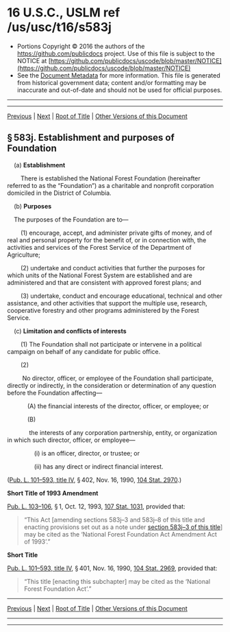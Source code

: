 ---
---

# 16 U.S.C., USLM ref /us/usc/t16/s583j

* Portions Copyright © 2016 the authors of the https://github.com/publicdocs project.
  Use of this file is subject to the NOTICE at [https://github.com/publicdocs/uscode/blob/master/NOTICE](https://github.com/publicdocs/uscode/blob/master/NOTICE)
* See the [Document Metadata](././../../../../..//README.md) for more information.
  This file is generated from historical government data; content and/or formatting may be inaccurate and out-of-date and should not be used for official purposes.

----------
----------

[Previous](./../../../../..//us/usc/t16/ch3/schV/m__us_usc_t16_ch3_schV.md) | [Next](./../../../../..//us/usc/t16/ch3/schV/m__us_usc_t16_s583j–1.md) | [Root of Title](./../../../../../) | [Other Versions of this Document](https://publicdocs.github.io/go/links?ns=uslm&ref=%2Fus%2Fusc%2Ft16%2Fs583j)

## § 583j. Establishment and purposes of Foundation

    (a) __Establishment__ 

        There is established the National Forest Foundation (hereinafter referred to as the “Foundation”) as a charitable and nonprofit corporation domiciled in the District of Columbia.

    (b) __Purposes__ 

    The purposes of the Foundation are to—

        (1) encourage, accept, and administer private gifts of money, and of real and personal property for the benefit of, or in connection with, the activities and services of the Forest Service of the Department of Agriculture;

        (2) undertake and conduct activities that further the purposes for which units of the National Forest System are established and are administered and that are consistent with approved forest plans; and

        (3) undertake, conduct and encourage educational, technical and other assistance, and other activities that support the multiple use, research, cooperative forestry and other programs administered by the Forest Service.

    (c) __Limitation and conflicts of interests__ 

        (1) The Foundation shall not participate or intervene in a political campaign on behalf of any candidate for public office.

        (2)

         No director, officer, or employee of the Foundation shall participate, directly or indirectly, in the consideration or determination of any question before the Foundation affecting—

            (A) the financial interests of the director, officer, or employee; or

            (B)

             the interests of any corporation partnership, entity, or organization in which such director, officer, or employee—

                (i) is an officer, director, or trustee; or

                (ii) has any direct or indirect financial interest.

([Pub. L. 101–593, title IV][/us/pl/101/593/tIV], § 402, Nov. 16, 1990, [104 Stat. 2970][/us/stat/104/2970].)

 __Short Title of 1993 Amendment__ 

[Pub. L. 103–106][/us/pl/103/106], § 1, Oct. 12, 1993, [107 Stat. 1031][/us/stat/107/1031], provided that: 

> “This Act \[amending sections 583j–3 and 583j–8 of this title and enacting provisions set out as a note under [section 583j–3 of this title][/us/usc/t16/s583j–3]\] may be cited as the ‘National Forest Foundation Act Amendment Act of 1993’.”

 __Short Title__ 

[Pub. L. 101–593, title IV][/us/pl/101/593/tIV], § 401, Nov. 16, 1990, [104 Stat. 2969][/us/stat/104/2969], provided that: 

> “This title \[enacting this subchapter\] may be cited as the ‘National Forest Foundation Act’.”

----------

[Previous](./../../../../..//us/usc/t16/ch3/schV/m__us_usc_t16_ch3_schV.md) | [Next](./../../../../..//us/usc/t16/ch3/schV/m__us_usc_t16_s583j–1.md) | [Root of Title](./../../../../../) | [Other Versions of this Document](https://publicdocs.github.io/go/links?ns=uslm&ref=%2Fus%2Fusc%2Ft16%2Fs583j)

----------
----------

[/us/pl/101/593/tIV]: https://publicdocs.github.io/go/links?ns=uslm&ref=%2Fus%2Fpl%2F101%2F593%2FtIV
[/us/stat/104/2970]: https://publicdocs.github.io/go/links?ns=uslm&ref=%2Fus%2Fstat%2F104%2F2970
[/us/pl/103/106]: https://publicdocs.github.io/go/links?ns=uslm&ref=%2Fus%2Fpl%2F103%2F106
[/us/stat/107/1031]: https://publicdocs.github.io/go/links?ns=uslm&ref=%2Fus%2Fstat%2F107%2F1031
[/us/usc/t16/s583j–3]: https://publicdocs.github.io/go/links?ns=uslm&ref=%2Fus%2Fusc%2Ft16%2Fs583j%E2%80%933
[/us/pl/101/593/tIV]: https://publicdocs.github.io/go/links?ns=uslm&ref=%2Fus%2Fpl%2F101%2F593%2FtIV
[/us/stat/104/2969]: https://publicdocs.github.io/go/links?ns=uslm&ref=%2Fus%2Fstat%2F104%2F2969


